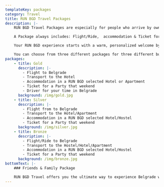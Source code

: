 ```yaml
---
templateKey: packages
category: Travel
title: RUN BGD Travel Packages
description: |-
    RUN BGD Travel Packages are especially for people who arrive by own means and want to enjoy the unity of the People of Belgrade. You can stay at one of the hotels chosen by RUN BGD Travel. 

    A Package always includes: Flight/Ride,  accommodation & Ticket for the Party that weekend. You can additionaly book tours or buy tickets for sport events, concerts or any kond of happening while you're in Belgrade. 

    Your RUN BGD experience starts with a warm, personalized welcome by a RUN BGD host.

    You can choose from three different packages for three different budgets. Gold, Silver & Bronze.
packages:
    - title: Gold
      description: |-
        - Flight to Belgrade
        - Transport to the Hotel
        - Accommodation in a RUN BGD selected Hotel or Apartment
        - Ticket for a Party that weekend
        - Driver for your time in Belgrade
      background: /img/gold.jpg
    - title: Silver
      description: |-
        - Flight from to Belgrade
        - Transport to the Hotel/Apartment
        - Accommodation in a RUN BGD selected Hotel/Hostel
        - Ticket for a Party that weekend
      background: /img/silver.jpg
    - title: Bronze
      description: |-
        - Flight/Ride to Belgrade
        - Transport to the Hostel/Hotel/Apartment
        - Accommodation in a RUN BGD selected Hotel/Hostel
        - Ticket for a Party that weekend
      background: /img/bronze.jpg
bottomText: |-
    ### Friends & Family Package

    RUN BGD Travel offers you the ultimate way to experience Belgrade with a group of friends. You will have your own private accommodation with 6 to 12 friends. A RUN BGD host will welcome you the day you arrive and a shuttle will make sure you and your friends will get to your accommodation and back.
---
```


